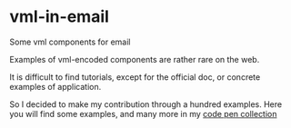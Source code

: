 # vml-in-email
Some vml components for email


Examples of vml-encoded components are rather rare on the web. 

It is difficult to find tutorials, except for the official doc, or concrete examples of application. 

So I decided to make my contribution through a hundred examples. Here you will find some examples, and many more in my [code pen collection](https://codepen.io/collection/aMMboL?cursor=ZD0wJm89MCZwPTEmdj0zNw==)
